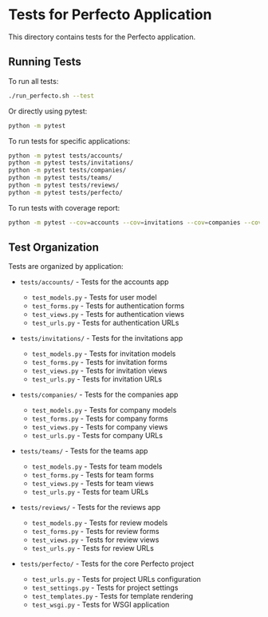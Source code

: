 # Tests for Perfecto Application

This directory contains tests for the Perfecto application.

## Running Tests

To run all tests:

```bash
./run_perfecto.sh --test
```

Or directly using pytest:

```bash
python -m pytest
```

To run tests for specific applications:

```bash
python -m pytest tests/accounts/
python -m pytest tests/invitations/
python -m pytest tests/companies/
python -m pytest tests/teams/
python -m pytest tests/reviews/
python -m pytest tests/perfecto/
```

To run tests with coverage report:

```bash
python -m pytest --cov=accounts --cov=invitations --cov=companies --cov=teams --cov=reviews --cov=perfecto --cov-report=term
```

## Test Organization

Tests are organized by application:

- `tests/accounts/` - Tests for the accounts app
  - `test_models.py` - Tests for user model
  - `test_forms.py` - Tests for authentication forms
  - `test_views.py` - Tests for authentication views
  - `test_urls.py` - Tests for authentication URLs

- `tests/invitations/` - Tests for the invitations app
  - `test_models.py` - Tests for invitation models
  - `test_forms.py` - Tests for invitation forms
  - `test_views.py` - Tests for invitation views
  - `test_urls.py` - Tests for invitation URLs

- `tests/companies/` - Tests for the companies app
  - `test_models.py` - Tests for company models
  - `test_forms.py` - Tests for company forms
  - `test_views.py` - Tests for company views
  - `test_urls.py` - Tests for company URLs

- `tests/teams/` - Tests for the teams app
  - `test_models.py` - Tests for team models
  - `test_forms.py` - Tests for team forms
  - `test_views.py` - Tests for team views
  - `test_urls.py` - Tests for team URLs

- `tests/reviews/` - Tests for the reviews app
  - `test_models.py` - Tests for review models
  - `test_forms.py` - Tests for review forms
  - `test_views.py` - Tests for review views
  - `test_urls.py` - Tests for review URLs

- `tests/perfecto/` - Tests for the core Perfecto project
  - `test_urls.py` - Tests for project URLs configuration
  - `test_settings.py` - Tests for project settings
  - `test_templates.py` - Tests for template rendering
  - `test_wsgi.py` - Tests for WSGI application
